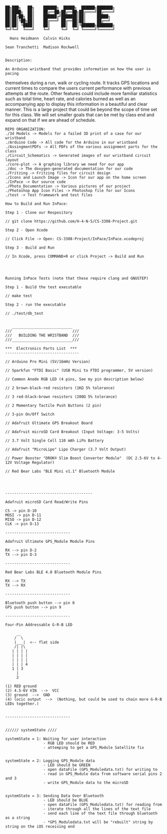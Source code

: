 	██╗███╗   ██╗    ██████╗  █████╗  ██████╗███████╗
	██║████╗  ██║    ██╔══██╗██╔══██╗██╔════╝██╔════╝
	██║██╔██╗ ██║    ██████╔╝███████║██║     █████╗  
	██║██║╚██╗██║    ██╔═══╝ ██╔══██║██║     ██╔══╝  
	██║██║ ╚████║    ██║     ██║  ██║╚██████╗███████╗
	╚═╝╚═╝  ╚═══╝    ╚═╝     ╚═╝  ╚═╝ ╚═════╝╚══════╝
                                                 
	  Hans Heidmann	 Calvin Hicks

	Sean Tranchetti  Madison Rockwell
 

	Description:

	An Arduino wristband that provides information on how the user is pacing
 themselves during a run, walk or cycling route. It tracks GPS locations
 and current times to compare the users current performance with previous
 attempts
 at the route. Other features could include more familiar statistics such as
 total time, heart rate, and calories burned as well as an accompanying
 app to
 display this information in a beautiful and clear manner. This is a large 
project that could be beyond the scope of time set for this class. We will set
 smaller goals that can be met by class end and expand on that if we are ahead
 of schedule. 


	REPO ORGANIZATION:
	./3d Models -> Models for a failed 3D print of a case for our wristband
	./Arduino Code -> All code for the Arduino in our wristband
	./AssingmentPDFs -> All PDFs of the various assignment parts for the class
	./Circuit_Schematics -> Generated images of our wristband circuit layout
	./core-plot -> A graphing library we need for our app
	./doc -> The doxygen-generated documentation for our code
	./Fritzing -> Fritzing files for circuit design
	./Icons and Launch Image -> Icon for our app on the home screen
	./InPace -> Our source code
	./Photo_Documentation -> Various pictures of our project
	./Photoshop App Icon Files -> Photoshop file for our Icons
	./test -> Test framework and test files

	How to Build and Run InPace:

	Step 1 - Clone our Respository

	// git clone https://github.com/H-4-N-5/CS-3308-Project.git

	Step 2 - Open Xcode 

	// Click File -> Open: CS-3308-Project/InPace/InPace.xcodeproj

	Step 3 - Build and Run

	// In Xcode, press COMMAND+R or click Project -> Build and Run




	Running InPace Tests (note that these require clang and GNUSTEP)

	Step 1 - Build the test executable

	// make test

	Step 2 - run the executable

	// ./test/db_test


       ___________________________
	///   						  ///
    ///   BUILDING THE WRISTBAND  ///
    ///___________________________///

    ***  Electronics Parts List  ***
    ---------------------------------
                
    // Arduino Pro Mini (5V/16mHz Version)
    
    // Sparkfun "FTDI Basic" (USB Mini to FTDI programmer, 5V version) 
    
    // Common Anode RGB LED (4 pins, See my pin description below)
    
    // 2 brown-black-red resistors (1KΩ 5% tolerance)
    
    // 3 red-black-brown resistors (200Ω 5% tolerance)
    
    // 2 Momentary Tactile Push Buttons (2 pin)
    
    // 3-pin On/Off Switch
    
    // Adafruit Ultimate GPS Breakout Board
    
    // Adafruit microSD Card Breakout (Input Voltage: 3-5 Volts)
    
    // 3.7 Volt Single Cell 110 mAh LiPo Battery
    
    // Adafruit "MicroLipo" Lipo Charger (3.7 Volt Output)
    
    // Power Booster "DROK® Slim Boost Converter Module"  (DC 2.5-6V to 4-12V Voltage Regulator)

    // Red Bear Labs "BLE Mini v1.1" Bluetooth Module 
    
    
            
    
    ---------------------------------------
     
    Adafruit microSD Card Read/Write Pins
 
    CS -> pin D-10
    MOSI -> pin D-11
    MISO -> pin D-12
    CLK -> pin D-13

    -----------------------------
    
    Adafruit Ultimate GPS_Module Module Pins
    
    RX --> pin D-2
    TX --> pin D-3
    
    -----------------------------
    
    Red Bear Labs BLE 4.0 Bluetooth Module Pins
    
    RX --> TX
    TX --> RX
    
    -----------------------------
    
    Bluetooth push button --> pin 8
    GPS push button --> pin 9
    
    -----------------------------
    
    Four-Pin Addressable G-R-B LED
    
         __   
        /  \
        |___|  <-- flat side
        /| |\
       | | | |
       | | | |
       | | | |
       | | | 4
       1 | 3 
         |  
         2             
  
    (1) RED ground
    (2) 4.5-6V VIN  -->  VCC
    (3) ground  -->  GND
    (4) locic output  -->  (Nothing, but could be used to chain more G-R-B LEDs together.)
    
    
    -----------------------------
    
  
    ////// systemState ////
    
    systemState = 1: Waiting for user interaction
                     - RGB LED should be RED
                     - attemping to get a GPS_Module Satellite fix
    
    
    systemState = 2: Logging GPS_Module data
                     - LED should be GREEN
                     - open dataFile (GPS_Moduledata.txt) for writing to
                     - read in GPS_Module data from software serial pins 2 and 3
                     - write GPS_Module data to the microSD
             
    
    systemState = 3: Sending Data Over Bluetooth
                     - LED should be BLUE
                     - open dataFile (GPS_Moduledata.txt) for reading from
                     - iterate through all the lines of the text file
                     - send each line of the text file through bluetooth as a string
                     - *GPS_Moduledata.txt will be "rebuilt" string by string on the iOS receiving end


